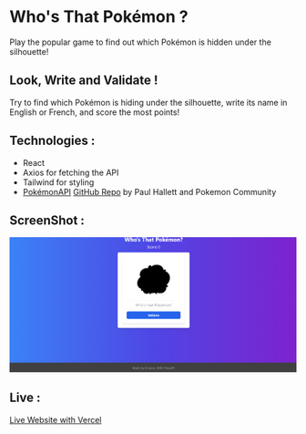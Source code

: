# Who's That Pokémon ?

Play the popular game to find out which Pokémon is hidden under the silhouette!

## Look, Write and Validate !

Try to find which Pokémon is hiding under the silhouette, write its name in English or French, and score the most points!

## Technologies :

- React
- Axios for fetching the API
- Tailwind for styling
- [PokémonAPI](https://pokeapi.co/) [GitHub Repo](https://github.com/PokeAPI/pokeapi) by Paul Hallett and Pokemon Community

## ScreenShot :

![ScreenShot](gitImages/image.png)

## Live :

[Live Website with Vercel](https://who-s-that-pokemon-chi.vercel.app/)
